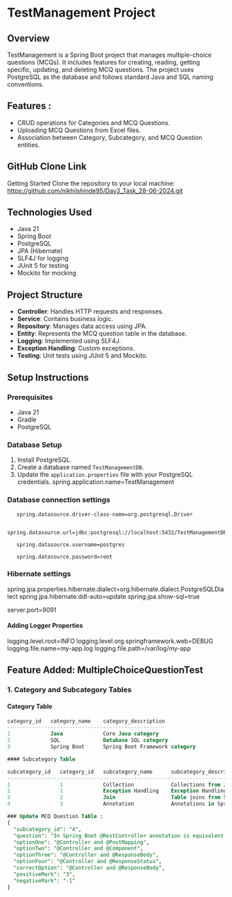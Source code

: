 # TestManagement Project

## Overview

TestManagement is a Spring Boot project that manages multiple-choice questions (MCQs). 
It includes features for creating, reading, getting specific, updating, and deleting MCQ questions. 
The project uses PostgreSQL as the database and follows standard Java and SQL naming conventions.

## Features : 
- CRUD operations for Categories and MCQ Questions.
- Uploading MCQ Questions from Excel files.
- Association between Category, Subcategory, and MCQ Question entities.

## GitHub Clone Link

Getting Started Clone the repository to your local machine: https://github.com/nikhilshinde95/Day3_Task_28-06-2024.git

## Technologies Used

- Java 21
- Spring Boot 
- PostgreSQL
- JPA (Hibernate)
- SLF4J for logging
- JUnit 5 for testing
- Mockito for mocking

## Project Structure

- **Controller**: Handles HTTP requests and responses.
- **Service**: Contains business logic.
- **Repository**: Manages data access using JPA.
- **Entity**: Represents the MCQ question table in the database.
- **Logging**: Implemented using SLF4J.
- **Exception Handling**: Custom exceptions.
- **Testing**: Unit tests using JUnit 5 and Mockito.

## Setup Instructions

### Prerequisites

- Java 21
- Gradle
- PostgreSQL 

### Database Setup

1. Install PostgreSQL.
2. Create a database named `TestManagementDB`.
3. Update the `application.properties` file with your PostgreSQL credentials.
   spring.application.name=TestManagement

### Database connection settings

       spring.datasource.driver-class-name=org.postgresql.Driver

       spring.datasource.url=jdbc:postgresql://localhost:5432/TestManagementDB
      
       spring.datasource.username=postgres

       spring.datasource.password=root

### Hibernate settings
spring.jpa.properties.hibernate.dialect=org.hibernate.dialect.PostgreSQLDialect
spring.jpa.hibernate.ddl-auto=update
spring.jpa.show-sql=true

server.port=9091

#### Adding Logger Properties
logging.level.root=INFO
logging.level.org.springframework.web=DEBUG
logging.file.name=my-app.log
logging.file.path=/var/log/my-app



## Feature Added: MultipleChoiceQuestionTest

### 1. Category and Subcategory Tables

#### Category Table
```sql
category_id   category_name    category_description
---------------------------------------------------
1             Java             Core Java category
2             SQL              Database SQL category
3             Spring Boot      Spring Boot Framework category

#### Subcategory Table

subcategory_id   category_id   subcategory_name      subcategory_description
-----------------------------------------------------------------------------
1                1             Collection            Collections from Java
2                1             Exception Handling    Exception Handling from Java
3                2             Join                  Table joins from SQL
4                3             Annotation            Annotations in Spring

### Update MCQ Question Table : 
{
  "subcategory_id": "4",
  "question": "In Spring Boot @RestController annotation is equivalent to",
  "optionOne": "@Controller and @PostMapping",
  "optionTwo": "@Controller and @Component",
  "optionThree": "@Controller and @ResponseBody",
  "optionFour": "@Controller and @ResponseStatus",
  "correctOption": "@Controller and @ResponseBody",
  "positiveMark": "3",
  "negativeMark": "-1"
}

